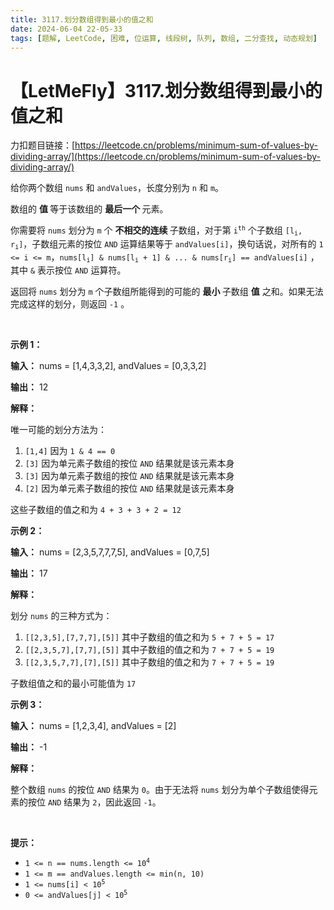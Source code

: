 ```yaml
---
title: 3117.划分数组得到最小的值之和
date: 2024-06-04 22-05-33
tags: [题解, LeetCode, 困难, 位运算, 线段树, 队列, 数组, 二分查找, 动态规划]
---
```


# 【LetMeFly】3117.划分数组得到最小的值之和

力扣题目链接：[https://leetcode.cn/problems/minimum-sum-of-values-by-dividing-array/](https://leetcode.cn/problems/minimum-sum-of-values-by-dividing-array/)

<p>给你两个数组 <code>nums</code> 和 <code>andValues</code>，长度分别为 <code>n</code> 和 <code>m</code>。</p>

<p>数组的 <strong>值 </strong>等于该数组的 <strong>最后一个 </strong>元素。</p>

<p>你需要将 <code>nums</code> 划分为 <code>m</code> 个 <strong>不相交的连续 </strong><span data-keyword="subarray-nonempty">子数组</span>，对于第 <code>i<sup>th</sup></code> 个子数组 <code>[l<sub>i</sub>, r<sub>i</sub>]</code>，子数组元素的按位&nbsp;<code>AND</code>&nbsp;运算结果等于 <code>andValues[i]</code>，换句话说，对所有的 <code>1 &lt;= i &lt;= m</code>，<code>nums[l<sub>i</sub>] &amp; nums[l<sub>i</sub> + 1] &amp; ... &amp; nums[r<sub>i</sub>] == andValues[i]</code> ，其中 <code>&amp;</code> 表示按位&nbsp;<code>AND</code>&nbsp;运算符。</p>

<p>返回将 <code>nums</code> 划分为 <code>m</code> 个子数组所能得到的可能的 <strong>最小 </strong>子数组 <strong>值</strong> 之和。如果无法完成这样的划分，则返回 <code>-1</code> 。</p>

<p>&nbsp;</p>

<p><strong class="example">示例 1：</strong></p>

<div class="example-block">
<p><strong>输入：</strong> <span class="example-io">nums = [1,4,3,3,2], andValues = [0,3,3,2]</span></p>

<p><strong>输出：</strong> <span class="example-io">12</span></p>

<p><strong>解释：</strong></p>

<p>唯一可能的划分方法为：</p>

<ol>
	<li><code>[1,4]</code> 因为 <code>1 &amp; 4 == 0</code></li>
	<li><code>[3]</code> 因为单元素子数组的按位 <code>AND</code> 结果就是该元素本身</li>
	<li><code>[3]</code> 因为单元素子数组的按位 <code>AND</code> 结果就是该元素本身</li>
	<li><code>[2]</code> 因为单元素子数组的按位 <code>AND</code> 结果就是该元素本身</li>
</ol>

<p>这些子数组的值之和为 <code>4 + 3 + 3 + 2 = 12</code></p>
</div>

<p><strong class="example">示例 2：</strong></p>

<div class="example-block">
<p><strong>输入：</strong> <span class="example-io">nums = [2,3,5,7,7,7,5], andValues = [0,7,5]</span></p>

<p><strong>输出：</strong> <span class="example-io">17</span></p>

<p><strong>解释：</strong></p>

<p>划分 <code>nums</code> 的三种方式为：</p>

<ol>
	<li><code>[[2,3,5],[7,7,7],[5]]</code> 其中子数组的值之和为 <code>5 + 7 + 5 = 17</code></li>
	<li><code>[[2,3,5,7],[7,7],[5]]</code> 其中子数组的值之和为 <code>7 + 7 + 5 = 19</code></li>
	<li><code>[[2,3,5,7,7],[7],[5]]</code> 其中子数组的值之和为 <code>7 + 7 + 5 = 19</code></li>
</ol>

<p>子数组值之和的最小可能值为 <code>17</code></p>
</div>

<p><strong class="example">示例 3：</strong></p>

<div class="example-block">
<p><strong>输入：</strong> <span class="example-io">nums = [1,2,3,4], andValues = [2]</span></p>

<p><strong>输出：</strong> <span class="example-io">-1</span></p>

<p><strong>解释：</strong></p>

<p>整个数组 <code>nums</code> 的按位 <code>AND</code> 结果为 <code>0</code>。由于无法将 <code>nums</code> 划分为单个子数组使得元素的按位 <code>AND</code> 结果为 <code>2</code>，因此返回 <code>-1</code>。</p>
</div>

<p>&nbsp;</p>

<p><strong>提示：</strong></p>

<ul>
	<li><code>1 &lt;= n == nums.length &lt;= 10<sup>4</sup></code></li>
	<li><code>1 &lt;= m == andValues.length &lt;= min(n, 10)</code></li>
	<li><code>1 &lt;= nums[i] &lt; 10<sup>5</sup></code></li>
	<li><code>0 &lt;= andValues[j] &lt; 10<sup>5</sup></code></li>
</ul>


    